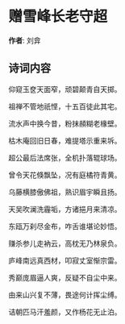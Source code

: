 # 赠雪峰长老守超

**作者**: 刘弇

## 诗词内容

仰窥玉奁天面窄，顽碧颠青自天掷。

祖禅不管地祇悭，十五百徒此其宅。

流水声中换今昔，粉抹頳糊老椽壁。

枯木庵回旧日春，难提塔示重来坼。

超公最后法席张，全机扑落辊球场。

曾令天花倏飘坠，况有庭橘符青黄。

乌藤横膝傲佛祖，熟识眉宇瞬且扬。

天吴吹澜洗霾垢，方诸挹月来清凉。

东瓯万刹尽金布，咋舌谁堪论妙悟。

赚杀参儿走衲云，高枕无乃林泉负。

庐峰南远真西材，叩寂丈室惭宗雷。

秀巅庞眉逼人爽，反疑不自尘中来。

由来山兴复不薄，畏途何计挥尘缚。

诘朝匹马汗羞颜，又作杨花无止泊。

